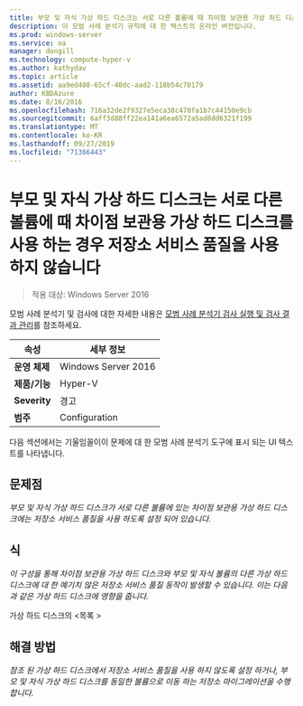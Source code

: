 ```yaml
---
title: 부모 및 자식 가상 하드 디스크는 서로 다른 볼륨에 때 차이점 보관용 가상 하드 디스크를 사용 하는 경우 저장소 서비스 품질을 사용 하지 않습니다
description: 이 모범 사례 분석기 규칙에 대 한 텍스트의 온라인 버전입니다.
ms.prod: windows-server
ms.service: na
manager: dongill
ms.technology: compute-hyper-v
ms.author: kathydav
ms.topic: article
ms.assetid: aa9ed408-65cf-40dc-aad2-118b54c70179
author: KBDAzure
ms.date: 8/16/2016
ms.openlocfilehash: 716a32de2f9327e5eca38c470fa1b7c44150e9cb
ms.sourcegitcommit: 6aff3d88ff22ea141a6ea6572a5ad8dd6321f199
ms.translationtype: MT
ms.contentlocale: ko-KR
ms.lasthandoff: 09/27/2019
ms.locfileid: "71366443"
---
```

# <a name="avoid-enabling-storage-quality-of-service-when-using-a-differencing-virtual-hard-disk-when-the-parent-and-child-virtual-hard-disks-are-on-different-volumes"></a>부모 및 자식 가상 하드 디스크는 서로 다른 볼륨에 때 차이점 보관용 가상 하드 디스크를 사용 하는 경우 저장소 서비스 품질을 사용 하지 않습니다

>적용 대상: Windows Server 2016

모범 사례 분석기 및 검사에 대한 자세한 내용은 [모범 사례 분석기 검사 실행 및 검사 결과 관리](https://go.microsoft.com/fwlink/p/?LinkID=223177)를 참조하세요.  
  
|속성|세부 정보|  
|-|-|  
|**운영 체제**|Windows Server 2016|  
|**제품/기능**|Hyper-V|  
|**Severity**|경고|  
|**범주**|Configuration|  
  
다음 섹션에서는 기울임꼴이이 문제에 대 한 모범 사례 분석기 도구에 표시 되는 UI 텍스트를 나타냅니다.
  
## <a name="issue"></a>**문제점**  
*부모 및 자식 가상 하드 디스크가 서로 다른 볼륨에 있는 차이점 보관용 가상 하드 디스크에는 저장소 서비스 품질을 사용 하도록 설정 되어 있습니다.*  
  
## <a name="impact"></a>**식**  
*이 구성을 통해 차이점 보관용 가상 하드 디스크와 부모 및 자식 볼륨의 다른 가상 하드 디스크에 대 한 예기치 않은 저장소 서비스 품질 동작이 발생할 수 있습니다. 이는 다음과 같은 가상 하드 디스크에 영향을 줍니다.*  
  
가상 하드 디스크의 \<목록 >  
  
## <a name="resolution"></a>**해결 방법**  
*참조 된 가상 하드 디스크에서 저장소 서비스 품질을 사용 하지 않도록 설정 하거나, 부모 및 자식 가상 하드 디스크를 동일한 볼륨으로 이동 하는 저장소 마이그레이션을 수행 합니다.*  
  


